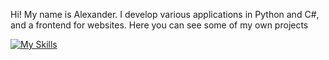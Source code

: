 Hi! My name is Alexander. I develop various applications in Python and C#, and a frontend for websites. Here you can see some of my own projects

[![My Skills](https://skillicons.dev/icons?i=cs,cpp,py,dotnet,mysq,html,cssl,git,visualstudio&perline=4)](https://skillicons.dev)
